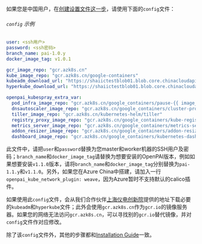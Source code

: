 如果您是中国用户，在[创建设置文件这一步](./安装指南.md#create-configurations)，请使用下面的`config`文件：

###### `config` 示例

```yaml
user: <ssh用户>
password: <ssh密码>
branch_name: pai-1.0.y
docker_image_tag: v1.0.1

gcr_image_repo: "gcr.azk8s.cn"
kube_image_repo: "gcr.azk8s.cn/google-containers"
kubeadm_download_url: "https://shaiictestblob01.blob.core.chinacloudapi.cn/share-all/kubeadm"
hyperkube_download_url: "https://shaiictestblob01.blob.core.chinacloudapi.cn/share-all/hyperkube"

openpai_kubespray_extra_var:
  pod_infra_image_repo: "gcr.azk8s.cn/google_containers/pause-{{ image_arch }}"
  dnsautoscaler_image_repo: "gcr.azk8s.cn/google_containers/cluster-proportional-autoscaler-{{ image_arch }}"
  tiller_image_repo: "gcr.azk8s.cn/kubernetes-helm/tiller"
  registry_proxy_image_repo: "gcr.azk8s.cn/google_containers/kube-registry-proxy"
  metrics_server_image_repo: "gcr.azk8s.cn/google_containers/metrics-server-amd64"
  addon_resizer_image_repo: "gcr.azk8s.cn/google_containers/addon-resizer"
  dashboard_image_repo: "gcr.azk8s.cn/google_containers/kubernetes-dashboard-{{ image_arch }}"
```

此文件中，请把`user`和`password`替换为您master和worker机器的SSH用户及密码；`branch_name`和`docker_image_tag`请替换为想要安装的OpenPAI版本，例如如果想要安装`v1.1.0`版本，请将`branch_name`和`docker_image_tag`分别替换为`pai-1.1.y`和`v1.1.0`。另外，如果您在Azure China中搭建，请加入一行`openpai_kube_network_plugin: weave`，因为Azure暂时不支持默认的calico插件。

如果使用此`config`文件，会从我们合作伙伴[上海仪电创新院](https://www.shaiic.com/)提供的地址下载必要的`kubeadm`和`hyperkube`文件；此外会使用`gcr.azk8s.cn`作为`gcr.io`的镜像服务器。如果您的网络无法访问`gcr.azk8s.cn`，可以寻找别的`gcr.io`替代镜像，并对`config`文件作对应修改。

除了该`config`文件外，其他的步骤都和[Installation Guide](./安装指南.md)一致。
